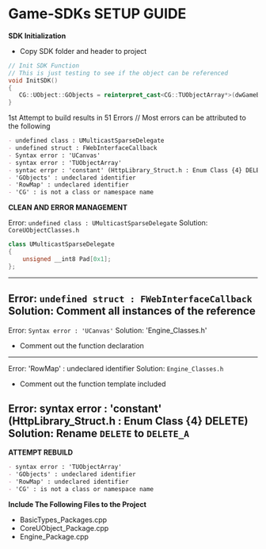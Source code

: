 # Game-SDKs SETUP GUIDE

**SDK Initialization**
- Copy SDK folder and header to project
```cpp
// Init SDK Function
// This is just testing to see if the object can be referenced
void InitSDK()
{
   CG::UObject::GObjects = reinterpret_cast<CG::TUObjectArray*>(dwGameBase+ g_GameData->offsets.GObjects);
}
```

1st Attempt to build results in 51 Errors
// Most errors can be attributed to the following
```md
- undefined class : UMulticastSparseDelegate
- undefined struct : FWebInterfaceCallback
- Syntax error : 'UCanvas'
- syntax error : 'TUObjectArray'
- syntac errpr : 'constant' (HttpLibrary_Struct.h : Enum Class {4} DELETE)
- 'GObjects' : undeclared identifier
- 'RowMap' : undeclared identifier
- 'CG' : is not a class or namespace name
```

**CLEAN AND ERROR MANAGEMENT**

Error: `undefined class : UMulticastSparseDelegate`
Solution: `CoreUObjectClasses.h`
```c++
class UMulticastSparseDelegate
{
    unsigned __int8 Pad[0x1];
};
```
----

Error: `undefined struct : FWebInterfaceCallback`
Solution: Comment all instances of the reference
---

Error: `Syntax error : 'UCanvas'`
Solution: 'Engine_Classes.h'
- Comment out the function declaration
---

Error: 'RowMap' : undeclared identifier
Solution: `Engine_Classes.h`
- Comment out the function template included

Error: syntax error : 'constant' (HttpLibrary_Struct.h : Enum Class {4} DELETE)
Solution: Rename `DELETE` to `DELETE_A`
---


**ATTEMPT REBUILD**
```md
- syntax error : 'TUObjectArray'
- 'GObjects' : undeclared identifier
- 'RowMap' : undeclared identifier
- 'CG' : is not a class or namespace name
```

**Include The Following Files to the Project**
- BasicTypes_Packages.cpp
- CoreUObject_Package.cpp
- Engine_Package.cpp
